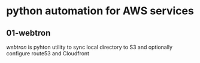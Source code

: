 # python automation for AWS services

## 01-webtron

*webtron* is pyhton utility to sync local directory to S3 and optionally configure route53 and Cloudfront